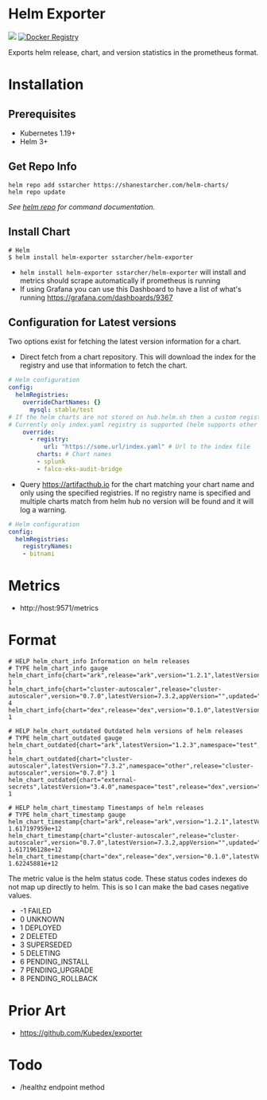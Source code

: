 # Helm Exporter

[![](https://images.microbadger.com/badges/image/sstarcher/helm-exporter.svg)](http://microbadger.com/images/sstarcher/helm-exporter "Get your own image badge on microbadger.com")
[![Docker Registry](https://img.shields.io/docker/pulls/sstarcher/helm-exporter.svg)](https://registry.hub.docker.com/u/sstarcher/helm-exporter)&nbsp;

Exports helm release, chart, and version statistics in the prometheus format.

# Installation
## Prerequisites

- Kubernetes 1.19+
- Helm 3+

## Get Repo Info

```console
helm repo add sstarcher https://shanestarcher.com/helm-charts/
helm repo update
```

_See [helm repo](https://hub.helm.sh/charts/sstarcher/helm-exporter) for command documentation._

## Install Chart

```console
# Helm
$ helm install helm-exporter sstarcher/helm-exporter
```
* `helm install helm-exporter sstarcher/helm-exporter` will install and metrics should scrape automatically if prometheus is running
* If using Grafana you can use this Dashboard to have a list of what's running https://grafana.com/dashboards/9367

## Configuration for Latest versions

Two options exist for fetching the latest version information for a chart.
* Direct fetch from a chart repository.  This will download the index for the registry and use that information to fetch the chart.

```yaml
# Helm configuration
config:
  helmRegistries:
    overrideChartNames: {}
      mysql: stable/test
# If the helm charts are not stored on hub.helm.sh then a custom registry can be configured here.
# Currently only index.yaml registry is supported (helm supports other registries as well)
    override:
      - registry:
          url: "https://some.url/index.yaml" # Url to the index file
        charts: # Chart names
        - splunk
        - falco-eks-audit-bridge
```

* Query https://artifacthub.io for the chart matching your chart name and only using the specified registries.  If no registry name is specified and multiple charts match from helm hub no version will be found and it will log a warning.
```yaml
# Helm configuration
config:
  helmRegistries:
    registryNames:
    - bitnami
```

# Metrics
* http://host:9571/metrics

# Format
```
# HELP helm_chart_info Information on helm releases
# TYPE helm_chart_info gauge
helm_chart_info{chart="ark",release="ark",version="1.2.1",latestVersion="1.2.3",appVersion="1.2.3",updated="1553201431",namespace="test"} 1
helm_chart_info{chart="cluster-autoscaler",release="cluster-autoscaler",version="0.7.0",latestVersion=7.3.2,appVersion="",updated="1553201431",namespace="other"} 4
helm_chart_info{chart="dex",release="dex",version="0.1.0",latestVersion="3.4.0",appVersion="1.2.3",updated="1553201431",namespace="test"} 1

# HELP helm_chart_outdated Outdated helm versions of helm releases
# TYPE helm_chart_outdated gauge
helm_chart_outdated{chart="ark",latestVersion="1.2.3",namespace="test",release="ark",version="1.2.1"} 1
helm_chart_outdated{chart="cluster-autoscaler",latestVersion="7.3.2",namespace="other",release="cluster-autoscaler",version="0.7.0"} 1
helm_chart_outdated{chart="external-secrets",latestVersion="3.4.0",namespace="test",release="dex",version="0.1.0"} 1

# HELP helm_chart_timestamp Timestamps of helm releases
# TYPE helm_chart_timestamp gauge
helm_chart_timestamp{chart="ark",release="ark",version="1.2.1",latestVersion="1.2.3",appVersion="1.2.3",updated="1553201431",namespace="test"} 1.617197959e+12
helm_chart_timestamp{chart="cluster-autoscaler",release="cluster-autoscaler",version="0.7.0",latestVersion=7.3.2,appVersion="",updated="1553201431",namespace="other"} 1.617196128e+12
helm_chart_timestamp{chart="dex",release="dex",version="0.1.0",latestVersion="3.4.0",appVersion="1.2.3",updated="1553201431",namespace="test"} 1.62245881e+12

```

The metric value is the helm status code.  These status codes indexes do not map up directly to helm.  This is so I can make the bad cases negative values.
* -1 FAILED
* 0 UNKNOWN
* 1 DEPLOYED
* 2 DELETED
* 3 SUPERSEDED
* 5 DELETING
* 6 PENDING_INSTALL
* 7 PENDING_UPGRADE
* 8 PENDING_ROLLBACK

# Prior Art
* https://github.com/Kubedex/exporter

# Todo
* /healthz endpoint method

